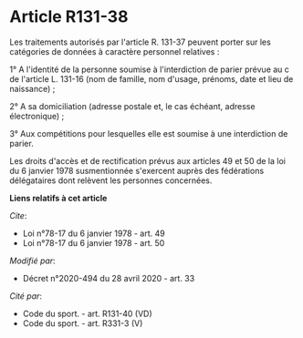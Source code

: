 # Article R131-38

Les traitements autorisés par l'article R. 131-37 peuvent porter sur les catégories de données à caractère personnel
relatives :

1° A l'identité de la personne soumise à l'interdiction de parier prévue au c de l'article L. 131-16 (nom de famille, nom
d'usage, prénoms, date et lieu de naissance) ;

2° A sa domiciliation (adresse postale et, le cas échéant, adresse électronique) ;

3° Aux compétitions pour lesquelles elle est soumise à une interdiction de parier.

Les droits d'accès et de rectification prévus aux articles 49 et 50 de la loi du 6 janvier 1978 susmentionnée s'exercent
auprès des fédérations délégataires dont relèvent les personnes concernées.

**Liens relatifs à cet article**

_Cite_:

  - Loi n°78-17 du 6 janvier 1978 - art. 49
  - Loi n°78-17 du 6 janvier 1978 - art. 50

_Modifié par_:

  - Décret n°2020-494 du 28 avril 2020 - art. 33

_Cité par_:

  - Code du sport. - art. R131-40 (VD)
  - Code du sport. - art. R331-3 (V)
